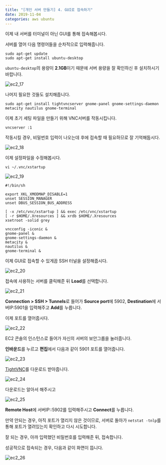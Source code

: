 ```yaml
---
title: "[개인 서버 만들기] 4. GUI로 접속하기"
date: 2019-11-04
categories: aws ubuntu
---
```


이제 내 서버를 터미널이 아닌 GUI를 통해 접속해봅시다.

서버를 열어 다음 명령어들을 순차적으로 입력해줍니다.

```
sudo apt-get update
sudo apt-get install ubuntu-desktop
```

``ubuntu-desktop``의 용량이 **2.1GB**이기 때문에 서버 용량을 잘 확인하신 후 설치하시기 바랍니다.

![ec2_17](https://user-images.githubusercontent.com/26007107/68113522-52dcd880-ff37-11e9-82c0-5881be847357.png)

나머지 필요한 것들도 설치해줍니다.

```
sudo apt-get install tightvncserver gnome-panel gnome-settings-daemon metacity nautilus gnome-terminal
```

이제 초기 세팅 파일을 만들기 위해 VNC서버를 작동시킵니다.

```
vncserver :1
```

작동시킬 경우, 비밀번호 입력이 나오는데 후에 접속할 때 필요하므로 잘 기억해둡시다.

![ec2_18](https://user-images.githubusercontent.com/26007107/68113991-62105600-ff38-11e9-8e33-2763308d5110.png)

이제 설정파일을 수정해봅시다.

```
vi ~/.vnc/xstartup
```

![ec2_19](https://user-images.githubusercontent.com/26007107/68114764-2c6c6c80-ff3a-11e9-9d85-4c2d656703e0.png)

```
#!/bin/sh

export XKL_XMODMAP_DISABLE=1
unset SESSION_MANAGER
unset DBUS_SESSION_BUS_ADDRESS

[ -x /etc/vnc/xstartup ] && exec /etc/vnc/xstartup
[ -r $HOME/.Xresources ] && xrdb $HOME/.Xresources
xsetroot -solid grey

vncconfig -iconic &
gnome-panel &
gnome-settings-daemon &
metacity &
nautilus &
gnome-terminal &
```

이제 GUI로 접속할 수 있게끔 SSH 터널을 설정해줍시다.

![ec2_20](https://user-images.githubusercontent.com/26007107/68115067-dc41da00-ff3a-11e9-90f1-b59a5fb313d8.png)

접속에 사용하는 서버를 클릭해준 뒤 **Load**를 선택합니다.

![ec2_21](https://user-images.githubusercontent.com/26007107/68115172-1e6b1b80-ff3b-11e9-8202-fb35b84edbf5.png)

**Connection > SSH > Tunnels**로 들어가 **Source port**에 5902, **Destination**에 서버IP:5901을 입력해주고 **Add**를 누릅니다.

이제 포트를 열어줍시다.

![ec2_22](https://user-images.githubusercontent.com/26007107/68115433-b9fc8c00-ff3b-11e9-87e2-7267675fa2c7.PNG)

EC2 콘솔의 인스턴스로 들어가 자신의 서버의 보안그룹을 눌러줍니다.

**인바운드**를 누르고 **편집**에서 다음과 같이 5901 포트를 열어줍니다.

![ec2_23](https://user-images.githubusercontent.com/26007107/68115531-f0d2a200-ff3b-11e9-811a-ab84967b9f67.PNG)

[TightVNC](https://www.tightvnc.com/download.php)를 다운로드 받아줍니다.

![ec2_24](https://user-images.githubusercontent.com/26007107/68115655-37c09780-ff3c-11e9-98df-e8f7e1cd9ce4.png)

다운로드는 알아서 해주시고

![ec2_25](https://user-images.githubusercontent.com/26007107/68116101-5d9a6c00-ff3d-11e9-8d9b-258849bb2291.png)

**Remote Host**에 서버IP::5902를 입력해주시고 **Connect**를 누릅니다.

만약 안되는 경우, 아직 포트가 열리지 않은 것이므로, 서버로 돌아가 ``netstat -tnlp``를 통해 포트가 열려있는지 확인하고 다시 시도합니다.

잘 되는 경우, 아까 입력했던 비밀번호를 입력해준 뒤, 접속합니다.

성공적으로 접속되는 경우, 다음과 같이 화면이 뜹니다.

![ec2_26](https://user-images.githubusercontent.com/26007107/68116095-583d2180-ff3d-11e9-92a6-1d862c7a53de.png)
